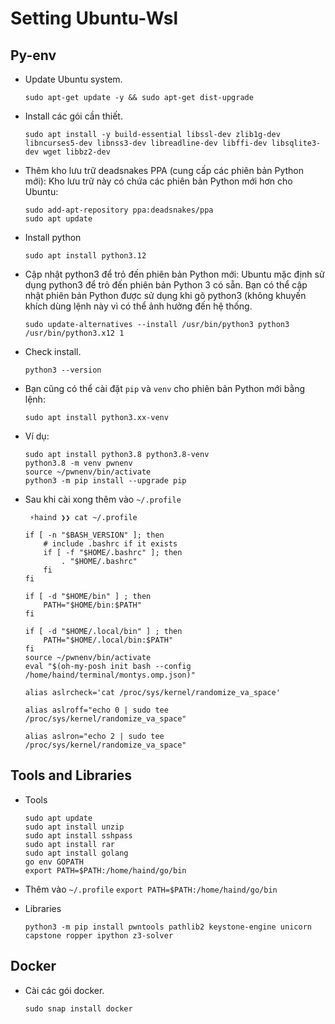 # Setting Ubuntu-Wsl

## Py-env

- Update Ubuntu system.
  ```
  sudo apt-get update -y && sudo apt-get dist-upgrade
  ```
- Install các gói cần thiết.

  ```
  sudo apt install -y build-essential libssl-dev zlib1g-dev libncurses5-dev libnss3-dev libreadline-dev libffi-dev libsqlite3-dev wget libbz2-dev
  ```
- Thêm kho lưu trữ deadsnakes PPA (cung cấp các phiên bản Python mới): Kho lưu trữ này có chứa các phiên bản Python mới hơn cho Ubuntu:

  ```
  sudo add-apt-repository ppa:deadsnakes/ppa
  sudo apt update
  ```
- Install python
  ```
  sudo apt install python3.12
  ```
- Cập nhật python3 để trỏ đến phiên bản Python mới: Ubuntu mặc định sử dụng python3 để trỏ đến phiên bản Python 3 có sẵn. Bạn có thể cập nhật phiên bản Python được sử dụng khi gõ python3 (không khuyến khích dùng lệnh này vì có thể ảnh hưởng đến hệ thống.
  ```
  sudo update-alternatives --install /usr/bin/python3 python3 /usr/bin/python3.x12 1
  ```
- Check install.
  ```
  python3 --version
  ```
- Bạn cũng có thể cài đặt `pip` và `venv` cho phiên bản Python mới bằng lệnh:

  ```
  sudo apt install python3.xx-venv
  ```
- Ví dụ:
  ```
  sudo apt install python3.8 python3.8-venv
  python3.8 -m venv pwnenv
  source ~/pwnenv/bin/activate
  python3 -m pip install --upgrade pip
  ```

- Sau khi cài xong thêm vào `~/.profile`
  ```
   ⚡haind ❯❯ cat ~/.profile

  if [ -n "$BASH_VERSION" ]; then
      # include .bashrc if it exists
      if [ -f "$HOME/.bashrc" ]; then
          . "$HOME/.bashrc"
      fi
  fi
  
  if [ -d "$HOME/bin" ] ; then
      PATH="$HOME/bin:$PATH"
  fi
  
  if [ -d "$HOME/.local/bin" ] ; then
      PATH="$HOME/.local/bin:$PATH"
  fi
  source ~/pwnenv/bin/activate
  eval "$(oh-my-posh init bash --config /home/haind/terminal/montys.omp.json)"
  
  alias aslrcheck='cat /proc/sys/kernel/randomize_va_space'
  
  alias aslroff="echo 0 | sudo tee /proc/sys/kernel/randomize_va_space"
  
  alias aslron="echo 2 | sudo tee /proc/sys/kernel/randomize_va_space"
  ```

## Tools and Libraries
- Tools
  ```
  sudo apt update
  sudo apt install unzip
  sudo apt install sshpass
  sudo apt install rar
  sudo apt install golang
  go env GOPATH
  export PATH=$PATH:/home/haind/go/bin
  ```
- Thêm vào `~/.profile` `export PATH=$PATH:/home/haind/go/bin`
  
- Libraries 
  ```
  python3 -m pip install pwntools pathlib2 keystone-engine unicorn capstone ropper ipython z3-solver
  ```

## Docker
- Cài các gói docker.
  ```
  sudo snap install docker
  ```
